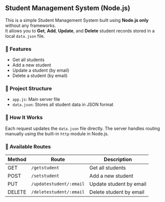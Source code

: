 ## Student Management System (Node.js)

This is a simple Student Management System built using **Node.js only** without any frameworks.  
It allows you to **Get**, **Add**, **Update**, and **Delete** student records stored in a local `data.json` file.

### 🚀 Features

- Get all students
- Add a new student
- Update a student (by email)
- Delete a student (by email)

### 📁 Project Structure

- `app.js`: Main server file
- `data.json`: Stores all student data in JSON format

### 🧠 How It Works

Each request updates the `data.json` file directly. The server handles routing manually using the built-in `http` module in Node.js.

### 🔗 Available Routes

| Method | Route                                | Description                          |
|--------|--------------------------------------|--------------------------------------|
| GET    | `/getstudent`                        | Get all students                     |
| POST   | `/setstudent`                        | Add a new student                    |
| PUT    | `/updatestudent/:email`              | Update student by email             |
| DELETE | `/deletestudent/:email`              | Delete student by email             |

